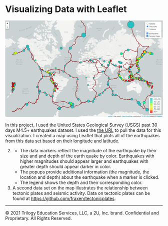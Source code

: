 # Visualizing Data with Leaflet

![screenshot](Images/Advanced.png)

In this project, I used the United States Geological Survey (USGS) past 30 days M4.5+ earthquakes dataset.  I used the [the URL](https://earthquake.usgs.gov/earthquakes/feed/v1.0/summary/4.5_week.geojson) to pull the data for this visualization. I created a map using Leaflet that plots all of the earthquakes from this data set based on their longitude and latitude.

2. * The data markers reflect the magnitude of the earthquake by their size and and depth of the earth quake by color. Earthquakes with higher magnitudes should appear larger and earthquakes with greater depth should appear darker in color.
   * The popups provide additional information (the magnitude, the location and depth) about the earthquake when a marker is clicked.
   * The legend shows the depth and their corresponding color.
2.   A second data set on the map illustrates the relationship between tectonic plates and seismic activity. Data on tectonic plates can be found at <https://github.com/fraxen/tectonicplates>.

- - -

© 2021 Trilogy Education Services, LLC, a 2U, Inc. brand. Confidential and Proprietary. All Rights Reserved.
